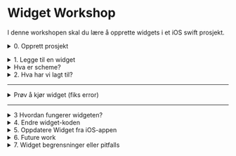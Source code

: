 # Widget Workshop
I denne workshopen skal du lære å opprette widgets i et iOS swift prosjekt.


<details>
<summary>0. Opprett prosjekt</summary>

## Prosjekt
Lag et nytt prosjekt i Xcode eller finn frem et prosjekt hvor du ønsker å legge til widgetfunksjonalitet. </details>
<details>

<summary>1. Legge til en widget</summary>

## 1.0 - Legge til en widget
For å legge til en widget må du:
1. Velg prosjektet i Xcode i explorer. 
![Select the project](readme_images/start_project_screenshot.png)
2. Deretter trykker du på plus-tegnet nederst i "General". 
![Press the plus icon](readme_images/start_project_plus.png)
3. Søk etter widget i vinduet som dukker opp. 
![Search for widget](readme_images/search_for_widget.png)
4. Velg et navn på widgeten
![Give new extension a name](readme_images/give_extension_product_name.png)
5. Du får spørsmål om scheme, her er det ikke så farlig hva du velger. Men trykk gjerne activate. Se punkt under om scheme.
![Do you want to change scheme prompt](readme_images/do_you_want_scheme.png)
6. Naviger til den nye mappen som ble lagt til, med navnet du valgte i tidligere steg.
7. Åpne filen med samme navn som mappen. Du bør kunne se en widget dukke opp i preview.

![picture showing the new files](readme_images/find_new_widget_files.png)


### Gratulerer du har lagt til en widget til iOS prosjektet.
Nå må vi forstå hva de er vi har lagt til.

</details>


<details>
<summary>Hva er scheme?</summary>

### Scheme
Tidligere fikk du spørsmål fra XCode om du ønsket å aktivere scheme for widgeten. Det scheme gjør er (grovt forenklet) å si hvilket produkt i prosjektet ditt du ønsker å bygge og kjøre på en simulator eller telefon.

Du kan enkelt endre dette når som helst ved å trykke på produktet/valgt scheme øverst i XCode. 

![Change scheme](readme_images/change_scheme_1.png)
![Change scheme dropdown](readme_images/change_scheme_2.png)
Hvis man jobber med ulike produkter som Widget, iOS App, WatchOS app, så bytter man ofte mellom disse.
</details>

<details>
<summary>2. Hva har vi lagt til?</summary>


## 2.0 
*Her forklares hva vi har lagt til av kode fra Apple. Hvis du ikke er interessert kan du hoppe rett til punkt 3.*

I den nye mappen som ble generert ligger det fire filer. Nå inneholder de eksempelkode fra Apple for deres "Emoji Ranger Widget". 

Alle filene begynner med navnet du valgte på widgtenen. Filene er altså:

1. `<widget_navn>_widget`
2. `<widget_navn>_widgetBundle`
3. `<widget_navn>_widgetControl`
4. `<widget_navn>_widgetLiveAcivity`
5. AppIntent

<details>
<summary>widget_navn_widget</summary>

### widget_navn
Denne filen er selve widgeten, og det er her vi kommer til å jobbe mest i dag. Dette er filen som lager widget som lever på hjemskjermen og låseskjermen på iPhone. Nå inneholder filen et autogenerert widget-eksempel med noen emojis.

</details>

<details>
<summary>widget_navn_widgetLiveActivity</summary>


### widget_navn_widgetLiveActivity
Denne filen er en såkalt "Live Activity" widget. Hvis du har kjøpt en kollektivtrafikkbillett, eller bestilt mat fra wolt/foodora kan det hende du har sett en timer på låseskjermen på iPhone som sier hvor lenge det er igjen av billetten din, eller hvor lenge det er til maten ankommer. Disse er "Live Activites". Hvis du ønsker en slik i din app, så er denne filen et autogenerert eksempel fra Apple.

https://developer.apple.com/documentation/activitykit/displaying-live-data-with-live-activities

</details>

<details>
<summary>widget_navn_widgetControl</summary>

### widget_navn_widgetControl
Dette er en "Control Widget". For å la brukere konfigurere widgets (endre farge, endre hvilke felt som vises i widgeten), så kan man legge til en Control Widget. 

En bruker vil da kunne "long-presse" på en widget, for å få opp Control Widgeten. 

Du kan tenke på det som et ekstra view på widgeten hvor man kan endre på settings.

Filen har autogenerert eksempelkode for Apple sin Emoji Ranger widget.

https://developer.apple.com/documentation/swiftui/controlwidget

Se hvordan det fungerer med emoji-ranger eksempelet fra apple:
1. Long press på widgeten på hjemskjermen
![Widget on home screen](readme_images/running_widget_on_simulator.png)

2. Etter å ha longpressed vil du se en meny, velg "Edit Widget"
![Long press widget](readme_images/long_press_widget.png)

3. Du skal nå se Widget Control-koden din på devicen / simulatoren du kjører på. Kjenner du igjen koden?
![View of widget control](readme_images/edit_widget_control_widget.png)

4. Prøv å endre teksten på favourite emoji.
![Change favourite emoji in widget control](readme_images/widget_control_changed_favourite_emoji.png)

5. Trykk utenfor Widget Control for å lukke den, og se resultatet av endringene på hjemskjermen i widgeten. ![Result of changed value in widget control](readme_images/result_of_chaning_widget_control.png)

</details>

<details>
<summary>widget_navn_widgetBundle</summary>

### widget_navn_widgetBundle
Dette er en fil som eksponerer widgetsene dine ut til iOS. Hvis du har laget flere widgets, som en home screen widget, og en live activity, så kan de wrappes i en widgetBundle slik at de alle blir tilgjengelige på iPhone hvis appen din er installert.

https://developer.apple.com/documentation/swiftui/widgetbundle

</details>

<details>
<summary>AppIntent (WidgetConfigurationIntent)</summary>

### WidgetConfigurationIntent 
Denne filen definerer data som man kan sende inn til widgeten. I Den genererte "widget_navn_widget" fila vil man kunne se "SimpleEntry" struct-en. Denne tar inn configuration, som inneholder data som blir vist frem i widgeten. Emoji-eksempelet definerer to statiske "intents" 

```
extension ConfigurationAppIntent {
    fileprivate static var smiley: ConfigurationAppIntent {
        let intent = ConfigurationAppIntent()
        intent.favoriteEmoji = "😀"
        return intent
    }
    
    fileprivate static var starEyes: ConfigurationAppIntent {
        let intent = ConfigurationAppIntent()
        intent.favoriteEmoji = "🤩"
        return intent
    }
}
```

Og det er disse som blir brukt i preview-vinduet. 

```
#Preview(as: .systemSmall) {
    widget_workshop_widget()
} timeline: {
    SimpleEntry(date: .now, configuration: .smiley)
    SimpleEntry(date: .now, configuration: .starEyes)
}

```

Som igjen blir brukt i TimeLineEntry-en

```
struct SimpleEntry: TimelineEntry {
    let date: Date
    let configuration: ConfigurationAppIntent
}

struct widget_workshop_widgetEntryView : View {
    var entry: Provider.Entry

    var body: some View {
        VStack {
            Text("Time:")
            Text(entry.date, style: .time)

            Text("Favorite Emoji:")
            Text(entry.configuration.favoriteEmoji)
        }
    }
}
```

Hvordan denne timeline-entryen og alt henger sammen kommer vi tilbake til senere.

https://developer.apple.com/documentation/appintents/widgetconfigurationintent

</details>


</details>

---

<details>
<summary>Prøv å kjør widget (fiks error)</summary>

### Kjør widgeten på simulator eller device
Kjør eksempel-widgeten på simulator ved å trykke play i XCode. Får du sett emoji-ranger widgeten? Prøv å long-presse for å få opp widget control.

### Feilsøking
Det kan hende du får feilen som på bildet her:
![Error running widget 1](readme_images/crash_running_example_widget.png)

![Error running widget highlight msg](readme_images/crash_running_example_widget_error_msg.png)

For å fikse dette må vi inn i scheme-et for widgeten og sette hvilken widget vi ønsker at xcode skal kjøre i gang på simulatoren / devicen din.

Følg bildene:

![Edit scheme dropdown](readme_images/change_scheme_1.png)

![Select the correct scheme for editing](readme_images/edit_widget_scheme.png)

![Locate widget kind name](readme_images/edit_widget_scheme_arguments.png)

![Set widget kind name](readme_images/edit_widget_scheme_widget_name_kind.png)

**OBS! Vær nøye med at du skriver inn nøyaktig samme string som widget-filen din heter**

Prøv å kjør på nytt. Nå skal det fungere.

![Running widget on simulator](readme_images/running_widget_on_simulator.png)

</details>

---

<details>
<summary>3 Hvordan fungerer widgeten?</summary>

### 3. Hvordan fungerer widgeten?
Før vi setter i gang med å endre widgeten må vi vite hvordan en widget kjører og fungerer.


En widget er et view, som tar inn data – veldig likt resten av SwiftUI views.
Forskjellen er at iOS på iphone/ipad ønsker å planlegge rendering av widgeten så godt som mulig, for å spare ressurser. Derfor er det litt forskjellig som foregår bak kulissene.

Når du har en widget på hjemskjermen din slik som på bildet her (fortsetter under bildet):

<img src="readme_images/homescreen_with_two_widgets.png" height="500"></img>
 
 Så er det et enkelt view som tar inn informasjon og viser det frem på skjermen. Tenk på det som 

 ```
View + dataobjekt som populerer viewet (Time, favourite emoji)
 ```

Men hva med denne optimaliseringen og planleggingen?
Jo... det er her en ```Timeline```kommer inn i bildet. Widgetkit lager nemlig en tidslinje med flere ```dataobjekt``` som den planlegger å skyte inn i viewet ved gitte intervaller fremover i tid.  

<img src="readme_images/timeline_drawing.png" height="500"></img>

Her på bildet genereres 3 entries som populerer widgeten kl. 12, kl. 13 og kl. 14.

Etter widgeten kl 14. er laget, vil en ny timeline med entries genereres og widgeten viser frem den nye timelinen. Repeat.

<br>

## Hvordan ser dette ut i koden?
Vi skal nå altså se hvordan vi lager en "timeline" med "entries" (dataobjekter) i koden. Vi begynner med "entries".

Åpne fila "widget_navn_widget".
For meg er dette <mark>widget_workshop_widget</mark>. 

I toppen finner du en `struct Provider: ...` med noen funksjoner i. <mark>Hopp over denne for nå. Scroll forbi ned til SimpleEntry </mark>

```
struct SimpleEntry: TimelineEntry {
    let date: Date
    let configuration: ConfigurationAppIntent
}
```

Dette er en "entry" som inngår i timelinen vår. Den har en date, og en configuration av typen `ConfigurationAppIntent`. Hvis vi navigerer til filen `AppIntent` vil vi se at dette igjen et slags data-objekt.

```
import WidgetKit
import AppIntents

struct ConfigurationAppIntent: WidgetConfigurationIntent {
    static var title: LocalizedStringResource { "Configuration" }
    static var description: IntentDescription { "This is an example widget." }

    // An example configurable parameter.
    @Parameter(title: "Favorite Emoji", default: "😃")
    var favoriteEmoji: String
}

```

Til sammen utgjør `SimpleEntry` med sin `ConfigurationAppIntent` en struct som har, en `Date`, en `title`, en `description` og en `favoriteEmoji`. (Den siste kan konfigureres fra widget-control, det kan du lese om senere).


La oss nå se hvor denne structen `SimpleEntry` blir brukt. Rett under `SimpleEntry` finner vi en `widgetEntryView`. 

```
struct widget_workshop_widgetEntryView : View {
    var entry: Provider.Entry

    var body: some View {
        VStack {
            Text("Time:")
            Text(entry.date, style: .time)

            Text("Favorite Emoji:")
            Text(entry.configuration.favoriteEmoji)
        }
    }
}
```



Dette er viewet til widgeten vår. Hvis vi ser på bildet av widgeten igjen så kan du forhåpentligvis se hvordan kodan mapper om til widgeten i iOS. På den nederste litt bredere widgeten har jeg endret parameteren som nevnt i configuration.

<img src="readme_images/homescreen_with_two_widgets.png" height="500"></img>


OK. Nå har vi gått gjennom datastrukturen (entry) og viwet vårt. Hva med timelinen med entries?




Naviger tilbake øverst i fila ```widget_navn_widget```. Her vil du finne en struct Provider, som implemeneterer en AppIntentTimeLineProvider.

```
struct Provider: AppIntentTimelineProvider {
    // ...
}
```

Det er denne som har ansvar for å generere alle `SimpleEntry` som widgeten skal inneholde. Sammen utgjør flere av `SimpleEntry`en `timeline`.

Provideren har tre funksjoner, _placeholder_, _snapshot_, og _timeline_:

```
 func placeholder(in context: Context) -> SimpleEntry {
        // ...
    }

func snapshot(for configuration: ConfigurationAppIntent, in context: Context) async -> SimpleEntry {
        // ...
    }

func timeline(for configuration: ConfigurationAppIntent, in context: Context) async -> Timeline<SimpleEntry> {
    // ...
    }
```

```func timeline(...)``` er funksjonen som er ansvarlig for å genere timelinen. Jeg liker å se på det som at den spytter ut en liste med dataobjekter, og tidspunktet hver av dem skal vises frem. Vi ser at den er `async` og returnerer `-> Timeline<SimpleEntry>`.

Det er i timeline du kommer til å jobbe mest når du jobber med widgets. La oss kjapt gå gjennom placeholder or snapshot også før vi begynner å pusle med koden.



```func placeholder``` er en funksjon som lager et eksempel på hvordan widgeten din skal se ut. Dette eksempelet er når du velger widgets å legge til på hjemskjermen på iOS. 

<img src="readme_images/add_widget_screen.png" height="500"></img>

På bildet over ser du eksempel-widgeten bli vist frem. funksjonen `placeholder` returnerer én `SimpleEntry` istedenfor en `Timeline<SimpleEntry>`. Det er fordi vi kun trenger å genere étt view når eksempelet vises frem. 

Funksjonen er heller ikke async, så når du skal lage en eksempel-widget gjelder å ha dummy data klar til å genere widgeten, imotsetning til timelinen som kan gjøre async-kall for å hente nødvendig data.

```func snapshot``` gjør nesten det samme som placeholder. Den  retunerer også bare én ```SimpleEntry``` men denne brukes bare når widgeten din er i endring. Hvis widgeten f.eks har nådd slutten av sin `timeline` med `entries` og trenger å laste ny data -> vil den typisk gjøre et `async` kall for å hente data. Da har ikke Widgeten noen data å vise frem lenger. Det den istedenfor defaulter til da er `snapshot` sin `SimpleEntry`. Typisk vil dette være et `skeletonView` av widgeten din, som bare er synlig en kort stund, og signaliserer til brukeren at her kommer det til å dukke opp noe data snart. Dette kan også vises rett etter du har lagt en widget til hjemskjermen hvis det tar lit tid å genrere `timelinen`.


## Det siste i widget-fila
Nederst i fila finner du selve widgeten, samt oppsett for preview.

```
struct widget_workshop_widget: Widget {
    let kind: String = "widget_workshop_widget"

    var body: some WidgetConfiguration {
        AppIntentConfiguration(kind: kind, intent: ConfigurationAppIntent.self, provider: Provider()) { entry in
            widget_workshop_widgetEntryView(entry: entry)
                .containerBackground(.fill.tertiary, for: .widget)
        }
    }
}
```

I koden over defineres en struct som implementerer `Widget`. Det er denne som blir pakket inn i `WidgetBundle`i en annen fil og til slutt ender opp på iPhonen.

I koden må man ha en `kind`, denne stringen identifiserer en eller flere widgets. Det kan brukes når du ønsker å tvinge gjennom en refresh av en eller flere widgets fra appen din. (Jeg gjør dette hver gang noen brukere åpner UV-stråling appen min, og jeg henter nye værdata).

Ellers tar den inn `AppIntentConfiguration` som vi kikket på tidligere, og provideren. Her henter den entries ut av provideren og setter dem inn i `widget` med en viewModifier for bakgrunnsfarge.


Det siste du finner i widget-fila er en extension som oppretter to statiske `ConfigurationAppIntent` som vi så på litt tidligere. 


```
extension ConfigurationAppIntent {
    fileprivate static var smiley: ConfigurationAppIntent {
        let intent = ConfigurationAppIntent()
        intent.favoriteEmoji = "😀"
        return intent
    }
    
    fileprivate static var starEyes: ConfigurationAppIntent {
        let intent = ConfigurationAppIntent()
        intent.favoriteEmoji = "🤩"
        return intent
    }
}
```

De to statiske `configuration`sendes inn i `#Preview` i hver sin `SimpleEntry`. I preview kan du da se at du kan klikke deg gjennom de to `entriene` i `timelinen`, som om du går fremover i tid på en device.

```
#Preview(as: .systemSmall) {
    widget_workshop_widget()
} timeline: {
    SimpleEntry(date: .now, configuration: .smiley)
    SimpleEntry(date: .now, configuration: .starEyes)
}

```

Her har kan du tilogmed trykke play og loop, og se widgeten simulere endring i tid. (Men dette krever ganske mye jobb med oppsett av configurations så jeg har aldri gjort dette selv).

<img src="readme_images/xcode_preview_play_timeline.png" height="500"></img>



</details>

<details>
<summary>4. Endre widget-koden</summary>


## Tid for å endre litt på koden.
Vi begynner med noe enkelt.

### 4a

Naviger til filen `<project_name>_widget`.
Naviger til 

```
struct SimpleEntry: TimelineEntry {
    let date: Date
    let configuration: ConfigurationAppIntent
}

struct widget_workshop_widgetEntryView : View {
    var entry: Provider.Entry

    var body: some View {
        VStack {
            Text("Time:")
            Text(entry.date, style: .time)

            Text("Favorite Emoji:")
            Text(entry.configuration.favoriteEmoji)
        }
    }
}

```

Prøv å endre noe i VStacken, som f.eks `Text("Time")` til `Text("Skibidi christmas")`.

Etterpå kan du prøve å se at widgeten har endret seg i både widget preview (der du velger widgets) og på selve widgeten på hjem-skjermen. (Du finner løsning i solutions 4a)

### 4b 

Nå skal vi prøve å endre på dataen som sendes inn i snapshot (preview av widgeten) - og se at vi kan ha forskjellige ting som rendres på hjem-skjermen og på snapshot.

Klarer du å få placeholderen til å si "Chocolate", Preview til å si "Skibidi" og kjørende i simulator til å si "Water"?


<details>
<summary>Tips</summary>

Du må endre på `SimpleEntry`

</details>

<details>
<summary>SPOILER: Løsning</summary>

Du må endre på `SimpleEntry`. 
Legg til en ekstra variabel av typen `String`. Her: `var secretMessage: String = "Skibidi"`

```
struct SimpleEntry: TimelineEntry {
    var secretMessage: String = "Skibidi"
    let date: Dat`
    let configuration: ConfigurationAppIntent
}
```

Deretter må du oppdatere viewet til widgeten din:

Her må vi kalle på `entry` som holder variabelen i `SimpleEntry`.

```
struct widget_workshop_widgetEntryView : View {
    var entry: Provider.Entry

    var body: some View {
        VStack {
            Text("Skibidi Christmas")
            Text(entry.date, style: .time)
            
            Text(entry.secretMessage)
            
            Text("Favorite Emoji:")
            Text(entry.configuration.favoriteEmoji)
        }
    }
}
```

Nå skal du få en del feilmeldinger fra `snapshot`, `timeline`, `placeholder` og `#Preview`. Send inn den nye variabelen din og se de flotte beskjedene på hjemskjermen, preview og i preview ved valg av widget på iOS.

</details>

### 4c - timeline
Nå er vi endelig på den mest spennende delen. Timeline.

Nå ser timeline funksjonen din forhåpentligvis ca slik ut: 

```
func timeline(for configuration: ConfigurationAppIntent, in context: Context) async -> Timeline<SimpleEntry> {
        var entries: [SimpleEntry] = []

        // Generate a timeline consisting of five entries an hour apart, starting from the current date.
        let currentDate = Date()
        for hourOffset in 0 ..< 5 {
            let entryDate = Calendar.current.date(byAdding: .hour, value: hourOffset, to: currentDate)!


            let entry = SimpleEntry(
                secretMessage: "Water",
                date: entryDate, configuration: configuration)
            entries.append(entry)
        }

        return Timeline(entries: entries, policy: .atEnd)
    }
```

Husker du hvordan dette fungerer? Vi sender en liste med 5 widget states til widgeten vår, som widgeten setter som view ved hver date `entryDate`. 

Klarer du å få widgeten til å endre seg hvert minutt i tre minutter? Kan du få den til å si "GOAT", "Gedagedigedagedao" og "What the sigma?" i minutt 1, 2 og 3?

<details>
<summary>Tips</summary>
Du må endre noe ved loopen, entryDate som sendes inn, og secretMessage.
</details>


<details>
<summary>SPOILER: Løsning</summary>

Endre loopen til å bare gå til 3, endre fra hour til minute i `Calendar.current.date(byAdding: .hour)`, og send inn en secretMessage.

```
  func timeline(for configuration: ConfigurationAppIntent, in context: Context) async -> Timeline<SimpleEntry> {
        var entries: [SimpleEntry] = []

        // Generate a timeline consisting of five entries an hour apart, starting from the current date.
        let currentDate = Date()
        for hourOffset in 0 ..< 3 {
            let entryDate = Calendar.current.date(byAdding: .minute, value: hourOffset, to: currentDate)!
            
            let secretMessage = switch(hourOffset){
                case(0):
                    "GOAT"
                case(1):
                    "Gedagedigedagedao"
                case(2):
                    "What the sigma?"
                default:
                 "oi oi oi"
            }
            
            let entry = SimpleEntry(
                secretMessage: secretMessage,
                date: entryDate, configuration: configuration)
            entries.append(entry)
        }

        return Timeline(entries: entries, policy: .atEnd)
    }
```


</details>

</details>

<details>

<summary>5. Oppdatere Widget fra iOS-appen</summary>

Nå skal du forsøke å oppdatere widgeten fra iOS appen.

I `<project_name>_widget` fila har du funksjonen `timeline` som vi nettopp har puslet på. I bunnen av denne kan du se at det returnerer en `Timeline` med en `police: .atEnd`. Denne policyen forteller widgeten når den skal kjøre `timeline`-funksjonen neste gang. `.atEnd` vil gjøre at widgeten forsøker å kjøre `timeline` for å generere en ny timeline når den forrige har løpt gjennom sin siste entry. Dette vil fungere så lenge appen ikke har brukt opp "budsjettet" sitt for antall timeline-genereringer. Les mer om dette i `7. Widget bergrensninger eller pitfalls`. 

En annen policy er `.never`. Den vil gjøre det slik at widgeten aldri vil oppdatere med mindre appen som widgeten tilhører ber widgeten om å oppdatere seg. Hvis widget oppdateres fra appen -> brukes ikke budsjettet for antall refreshes. Med andre ord vil widgeten alltid bli refreshet etter at appen ber den refreshe.



Sett widgeten til å få `.never` som policy, og naviger til filen `ContentView` i iOS prosjektet (folderen skal hete `<project_name>`). Siden widgeten vår skal oppdateres fra Appen, bør vi også ha noe vi kan se endrer seg. La oss legge til et timestamp i widgeten.

```
extension Date {
    var millisecondsSince1970:Int64 {
        Int64((self.timeIntervalSince1970 * 1000.0).rounded())
    }
    
    init(milliseconds:Int64) {
        self = Date(timeIntervalSince1970: TimeInterval(milliseconds) / 1000)
    }
}

struct SimpleEntry: TimelineEntry {
    var timeStamp: Int64 = 0
    var secretMessage: String = "Skibidi"
    let date: Date
    let configuration: ConfigurationAppIntent
}

struct widget_workshop_widgetEntryView : View {
    var entry: Provider.Entry

    var body: some View {
        VStack {
            Text("Skibidi Christmas")
            Text(entry.date, style: .date)
            Text("\(entry.timeStamp)")
            Text(entry.secretMessage)

            Text("Favorite Emoji:")
            Text(entry.configuration.favoriteEmoji)
        }
    }
}

```

Her har vi lagt til en extension-medtode (hentet her: https://stackoverflow.com/a/40135192) for å enklere kunne lage et timestamp. 

I tillegg har vi en ny variabel `timeStamp` av samme type som extension-metoden returnerer.

Gå til `timeline` og send inn timestamp:

```
  func timeline(for configuration: ConfigurationAppIntent, in context: Context) async -> Timeline<SimpleEntry> {
        var entries: [SimpleEntry] = []

        // Generate a timeline consisting of five entries an hour apart, starting from the current date.
        let currentDate = Date()
        for hourOffset in 0 ..< 3 {
            let entryDate = Calendar.current.date(byAdding: .minute, value: hourOffset, to: currentDate)!
            
            let secretMessage = switch(hourOffset){
                case(0):
                    "GOAT"
                case(1):
                    "Gedagedigedagedao"
                case(2):
                    "What the sigma?"
                default:
                 "oi oi oi"
            }
            
            
            
            let entry = SimpleEntry(
                timeStamp: Date().millisecondsSince1970,
                secretMessage: secretMessage,
                date: entryDate, configuration: configuration)
            entries.append(entry)
        }

        return Timeline(entries: entries, policy: .never)
    }
```

Nå er widgeten klar. La oss gå til app-koden.

Naviger til `ContentView` i app-folderen i prosjektet ditt. Vi vil refreshe widgeten hver gang appen åpnes. Det er naturlig å tenke `onAppear()` viewmodifier her på contentView, men det vil ikke fungere. `onAppear` vil bare kjøre når view-koden rendres, men hvis den ligger i minne vil den ikke rendres på nytt, og da vil ikke refreshen av widgets kjøre. Vi må derfor lage en sjekk på om appen nettopp er åpnet.

```

import SwiftUI
import WidgetKit

struct ContentView: View {
    @Environment(\.scenePhase) private var scenePhase

    var body: some View {
        HStack() {
            Image(systemName: "globe")
                .imageScale(.large)
                .foregroundStyle(.tint)
            Text("Hello, world!")
        }
        .padding()
        .onChange(of: scenePhase){
            if scenePhase == ScenePhase.active {
                print("App is now active")
                WidgetCenter.shared.reloadAllTimelines()
            }
        }
    }
}

#Preview {
    ContentView()
}

```

Her har vi importert WidgetKit samt hentet inn `.scenePhase` fra `@Environment`. Deretter har vi lagt på en `.onChange` viewmodifer på `HStack`-en vår, som kaller `WidgetCenter.shared.reloadAllTimelines()` hver gang scenePhase er active. 





Nå bør koden kunne kjøre. I praksis vil appen din be widgeten din om å refreshe hvis når du åpner den. Husk på at både widgeten og appen din må bygges og kjøres på simulator/device ettersom vi har gjort endringer i begge prosjekter. Du kan bare kjøre én av prosjektene av gangen, så du må først bygge og kjøre det ene, deretter stoppe det, og bygge og kjøre det andre. Prøv å åpne appen ved å trykke på widgeten din, gå ut av appen og se at timetampet oppdaterer seg.












</details>

<details>

<summary>6. Future work</summary>



Her slutter håndholdingen i workshopen, men jeg har et par utfordringer som dere kan prøve å finne ut av.

## Refreshing av én widget
Det går an å skille på ulike widgets som skal refreshes ved hjelp av AppIntents og og configurations, men jeg fikk ikke dette til i farta. Det er derfor en oppgave du kan sette i gang med, og del gjerne om du får det til å fungere. Her er sporte jeg begynte på, men endte opp med feilemldinger ved mismatch om INIntent og AppIntent... Apple har denne dokumentasjonen jeg tok utgangspunkt i https://developer.apple.com/documentation/widgetkit/keeping-a-widget-up-to-date#Inform-WidgetKit-when-a-timeline-changes. Jeg modifiserte AppConfigurationen i prosjektet og la til en egen parameter jeg prøvde å sjekke mot, men fikk alltid nil i castingen til intent... så feilmeldingen til Apple stempte. 

`Cast from 'INIntent?' to unrelated type 'ConfigurationAppIntent' always fails`


## Share state med widget fra Appen
Ofte henter dataen din data eller har data som du ønsker å vise i widgeten. Da kan du bruke App Groups til å lagre user defaults som widgeten kan ha tilgang til: https://developer.apple.com/documentation/xcode/configuring-app-groups 

Et annet alternativ er å bruke swift data: https://www.hackingwithswift.com/quick-start/swiftdata/how-to-access-a-swiftdata-container-from-widgets


## Gjør et nettverksskall for å hente data til widgeten din
En annen ting du kan prøve på er å gjøre et nettverkskall i timeline for å hente data til widgeten din. 

### Live Activity og Dynamic Island

Hvis du noen gang har fått en timer på låseskjermen din på iPhone, f.eks ved mat-bestilling, eller navigasjonssintrukser som "ta til høyre om 400m" ved bruk av Apple Maps eller andre tjenester  – så er det widgetkit som er teknologien bak.

Prøv å legg til en "LiveActivity"
Dokumentasjon for liveActivity: 

https://developer.apple.com/documentation/activitykit/displaying-live-data-with-live-activities

### Lock screen widgets

Det går an å få widgets på lock screen, for å gjøre det må du legge til nye typer widgets. 

Lenke til dokumentasjon: https://developer.apple.com/documentation/widgetkit/supporting-additional-widget-sizes

På bildet under finner ser du en table som viser noen av widgets-størrelsene og hvilke screens og devices som støtter dem.

<img src="readme_images/widgets_and_names.png" height="500" />

Bildekilde: https://developer.apple.com/design/human-interface-guidelines/widgets


</details>

<details>
<summary>7. Widget begrensninger eller pitfalls</summary>

### 30MB RAM
Widgets har en 30MB RAM begrensning. Hvis widgeten din overskrider dette, f.eks i genereing av timeline i timelineProvider, vil widgeten bare "killes" av iOS.

Du kan bruke profiler i XCode for å sjekke hvordan RAM bygger seg opp under opprettelse av timeline. Bruk debug-punkter og se hva som fyller opp RAM hvis dette blir et problem.


### Antall timeline entries / oppdateringsfrekvens

Det finnes noen litt uklare regler fra Apple sin side på hvor ofte du får lov til å oppdatere widgeten din. 

```A widget’s budget applies to a 24-hour period. WidgetKit tunes the 24-hour window to the user’s daily usage pattern, which means the daily budget doesn’t necessarily reset at exactly midnight. For a widget the user frequently views, a daily budget typically includes from 40 to 70 refreshes. This rate roughly translates to widget reloads every 15 to 60 minutes, but it’s common for these intervals to vary due to the many factors involved.``` (https://developer.apple.com/documentation/widgetkit/keeping-a-widget-up-to-date)


Hvis du vet hvor ofte du vil oppdatere widgeten, f.eks 1 gang i minuttet – óg du vet hvordan widgeten kommer til å se ut iløpet av neste time for hvert minutt: generer 60 timeline entries som er spacet 1 minutt fra hverandre.

Resultatet blir at widgeten kan gjøre 24 updates ila. døgnet, men får 60 "views" av widgeten hver gang, og dermed får du en widget som er ganske up to date til enhver tid.


### Kjøre widget fra XCode vs via App Store

Når du kjører en widget via XCode gjelder ikke reglene for widget updates. Den kan gjøre så mange updates den bare vil. 

Mange vil derfor kunne oppleve at alt fungerer normalt når de tester lokalt via XCode, men så fungerer det ikke for brukere via App Store. Da må man undersøke hva som er feil i oppdateringsfrekvensen av Widgeten og debugge.



</details>


